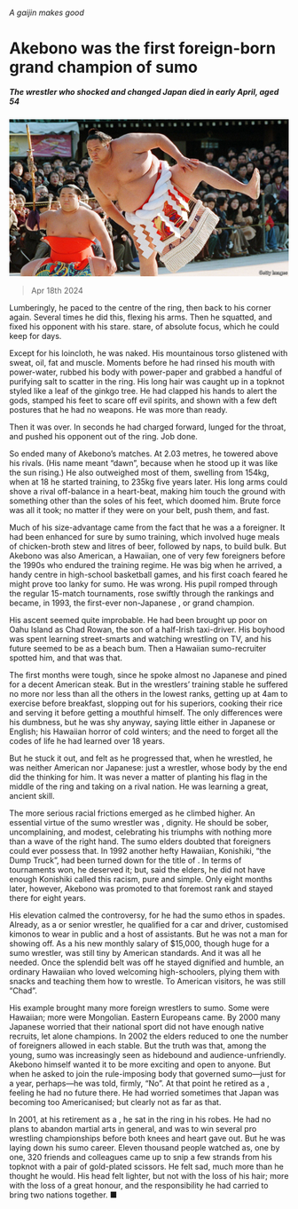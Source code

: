 ###### A gaijin makes good

# Akebono was the first foreign-born grand champion of sumo 

##### The wrestler who shocked and changed Japan died in early April, aged 54 

![image](images/20240420_OBP001.jpg) 

> Apr 18th 2024 

Lumberingly, he paced to the centre of the ring, then back to his corner again. Several times he did this, flexing his arms. Then he squatted, and fixed his opponent with his stare.  stare, of absolute focus, which he could keep for days. 

Except for his loincloth, he was naked. His mountainous torso glistened with sweat, oil, fat and muscle. Moments before he had rinsed his mouth with power-water, rubbed his body with power-paper and grabbed a handful of purifying salt to scatter in the ring. His long hair was caught up in a topknot styled like a leaf of the ginkgo tree. He had clapped his hands to alert the gods, stamped his feet to scare off evil spirits, and shown with a few deft postures that he had no weapons. He was more than ready.

Then it was over. In seconds he had charged forward, lunged for the throat, and pushed his opponent out of the ring. Job done.

So ended many of Akebono’s matches. At 2.03 metres, he towered above his rivals. (His name meant “dawn”, because when he stood up it was like the sun rising.) He also outweighed most of them, swelling from 154kg, when at 18 he started training, to 235kg five years later. His long arms could shove a rival off-balance in a heart-beat, making him touch the ground with something other than the soles of his feet, which doomed him. Brute force was all it took; no matter if they were on your belt, push them, and fast. 

Much of his size-advantage came from the fact that he was a  a foreigner. It had been enhanced for sure by sumo training, which involved huge meals of chicken-broth stew and litres of beer, followed by naps, to build bulk. But Akebono was also American, a Hawaiian, one of very few foreigners before the 1990s who endured the training regime. He was big when he arrived, a handy centre in high-school basketball games, and his first coach feared he might prove too lanky for sumo. He was wrong. His pupil romped through the regular 15-match tournaments, rose swiftly through the rankings and became, in 1993, the first-ever non-Japanese , or grand champion.

His ascent seemed quite improbable. He had been brought up poor on Oahu Island as Chad Rowan, the son of a half-Irish taxi-driver. His boyhood was spent learning street-smarts and watching wrestling on TV, and his future seemed to be as a beach bum. Then a Hawaiian sumo-recruiter spotted him, and that was that. 

The first months were tough, since he spoke almost no Japanese and pined for a decent American steak. But in the wrestlers’ training stable he suffered no more nor less than all the others in the lowest ranks, getting up at 4am to exercise before breakfast, slopping out for his superiors, cooking their rice and serving it before getting a mouthful himself. The only differences were his dumbness, but he was shy anyway, saying little either in Japanese or English; his Hawaiian horror of cold winters; and the need to forget all the codes of life he had learned over 18 years. 

But he stuck it out, and felt as he progressed that, when he wrestled, he was neither American nor Japanese: just a wrestler, whose body by the end did the thinking for him. It was never a matter of planting his flag in the middle of the ring and taking on a rival nation. He was learning a great, ancient skill. 

The more serious racial frictions emerged as he climbed higher. An essential virtue of the sumo wrestler was , dignity. He should be sober, uncomplaining, and modest, celebrating his triumphs with nothing more than a wave of the right hand. The sumo elders doubted that foreigners could ever possess that. In 1992 another hefty Hawaiian, Konishiki, “the Dump Truck”, had been turned down for the title of . In terms of tournaments won, he deserved it; but, said the elders, he did not have enough  Konishiki called this racism, pure and simple. Only eight months later, however, Akebono was promoted to that foremost rank and stayed there for eight years. 

His elevation calmed the controversy, for he had the sumo ethos in spades. Already, as a  or senior wrestler, he qualified for a car and driver, customised kimonos to wear in public and a host of assistants. But he was not a man for showing off. As a  his new monthly salary of $15,000, though huge for a sumo wrestler, was still tiny by American standards. And it was all he needed. Once the splendid belt was off he stayed dignified and humble, an ordinary Hawaiian who loved welcoming high-schoolers, plying them with snacks and teaching them how to wrestle. To American visitors, he was still “Chad”. 

His example brought many more foreign wrestlers to sumo. Some were Hawaiian; more were Mongolian. Eastern Europeans came. By 2000 many Japanese worried that their national sport did not have enough native recruits, let alone champions. In 2002 the elders reduced to one the number of foreigners allowed in each stable. But the truth was that, among the young, sumo was increasingly seen as hidebound and audience-unfriendly. Akebono himself wanted it to be more exciting and open to anyone. But when he asked to join the rule-imposing body that governed sumo—just for a year, perhaps—he was told, firmly, “No”. At that point he retired as a , feeling he had no future there. He had worried sometimes that Japan was becoming too Americanised; but clearly not as far as that. 

In 2001, at his retirement as a , he sat in the ring in his robes. He had no plans to abandon martial arts in general, and was to win several pro wrestling championships before both knees and heart gave out. But he was laying down his sumo career. Eleven thousand people watched as, one by one, 320 friends and colleagues came up to snip a few strands from his topknot with a pair of gold-plated scissors. He felt sad, much more than he thought he would. His head felt lighter, but not with the loss of his hair; more with the loss of a great honour, and the responsibility he had carried to bring two nations together. ■

